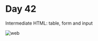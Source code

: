 # Day 42
Intermediate HTML: table, form and input

![web](https://user-images.githubusercontent.com/22590804/163680595-a2ca790d-578e-4a73-a3b3-0163094b3c26.png)
